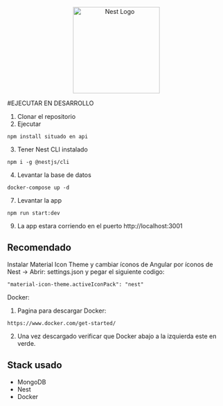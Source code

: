 <p align="center">
  <a href="http://nestjs.com/" target="blank"><img src="https://nestjs.com/img/logo-small.svg" width="200" alt="Nest Logo" /></a>
</p>

#EJECUTAR EN DESARROLLO

1. Clonar el repositorio
2. Ejecutar

```
npm install situado en api
```
3. Tener Nest CLI instalado

```
npm i -g @nestjs/cli
```
4. Levantar la base de datos

```
docker-compose up -d
```

<!-- 5. Clonarel archivo __.env.template__ y renombrar la copia a __.env__

6. LLenar las variables de entorno definidas en el ```.env```  -->

7. Levantar la app

```
npm run start:dev
```

<!-- 8. Reconstruir la base de datos con la semilla

```
http://localhost:3000/api/v2/seed
``` -->

9. La app estara corriendo en el puerto http://localhost:3001

## Recomendado

Instalar Material Icon Theme y cambiar íconos de Angular por íconos de Nest -> Abrir: settings.json y pegar el siguiente codigo:

```
"material-icon-theme.activeIconPack": "nest"
```
Docker:

1. Pagina para descargar Docker:

```
https://www.docker.com/get-started/
```

2. Una vez descargado verificar que Docker abajo a la izquierda este en verde.

## Stack usado
* MongoDB
* Nest
* Docker
